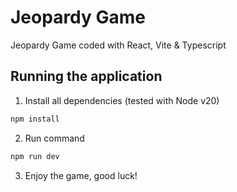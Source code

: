 # Jeopardy Game

Jeopardy Game coded with React, Vite & Typescript


## Running the application 

1. Install all dependencies (tested with Node v20)

```bash
npm install
```

2. Run command
```bash
npm run dev
```

3. Enjoy the game, good luck!


